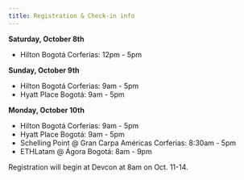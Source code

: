 ```yaml
---
title: Registration & Check-in info
---
```


**Saturday, October 8th**
* Hilton Bogotá Corferias: 12pm - 5pm

**Sunday, October 9th**
* Hilton Bogotá Corferias: 9am - 5pm 
* Hyatt Place Bogotá: 9am - 5pm 

**Monday, October 10th**
* Hilton Bogotá Corferias: 9am - 5pm 
* Hyatt Place Bogotá: 9am - 5pm 
* Schelling Point @ Gran Carpa Américas Corferias: 8:30am - 5pm 
* ETHLatam @ Ágora Bogotá: 8am - 9pm


Registration will begin at Devcon at 8am on Oct. 11-14.